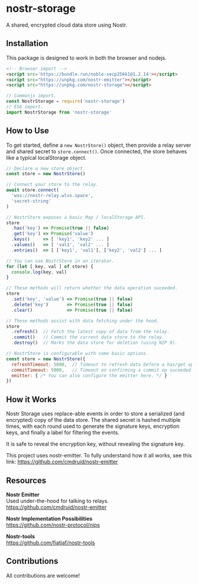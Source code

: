 # nostr-storage
A shared, encrypted cloud data store using Nostr.

## Installation
This package is designed to work in both the browser and nodejs.

```html
<!-- Browser import -->
<script src='https://bundle.run/noble-secp256k1@1.2.14'></script>
<script src="https://unpkg.com/nostr-emitter"></script>
<script src="https://unpkg.com/nostr-storage"></script>
```

```js
// Commonjs import.
const NostrStorage = require('nostr-storage')
// ES6 import.
import NostrStorage from 'nostr-storage'
```

## How to Use
To get started, define a `new NostrStore()` object, then provide a relay server and shared secret to `store.connect()`. Once connected, the store behaves like a typical localStorage object.

```js
// Declare a new store object.
const store = new NostrStore()

// Connect your store to the relay.
await store.connect(
  'wss://nostr-relay.wlvs.space',
  'secret-string'
)

// NostrStore exposes a basic Map / localStorage API.
store
  .has('key') => Promise(true || false)
  .get('key') => Promise('value')
  .keys()     => [ 'key1', 'key2' ... ]
  .values()   => [ 'val1', 'val2' ... ]
  .entries()  => [ ['key1', 'val1'], ['key2', 'val2'] ... ]

// You can use NostrStore in an iterator.
for (let [ key, val ] of store) {
  console.log(key, val)
}

// These methods will return whether the data operation suceeded.
store
  .set('key', 'value') => Promise(true || false)
  .delete('key')       => Promise(true || false)
  .clear()             => Promise(true || false)

// These methods assist with data fetching under the hood.
store
  .refresh()  // Fetch the latest copy of data from the relay.
  .commit()   // Commit the current data store to the relay.
  .destroy()  // Marks the data store for deletion (using NIP 9).

// NostrStore is configurable with some basic options.
const store = new NostrStore({
  refreshTimeout: 5000,  // Timeout to refresh data before a has/get op.
  commitTimeout: 5000,   // Timeout on confirming a commit op suceeded.
  emitter: { /* You can also configure the emitter here. */ }
})
```

## How it Works
Nostr Storage uses replace-able events in order to store a serialized (and encrypted) copy of the data store. The shared secret is hashed multiple times, with each round used to generate the signature keys, encryption keys, and finally a label for filtering the events.

It is safe to reveal the encryption key, without revealing the signature key.

This project uses nostr-emitter. To fully understand how it all works, see this link: https://github.com/cmdruid/nostr-emitter


## Resources

**Nostr Emitter**  
Used under-the-hood for talking to relays.  
https://github.com/cmdruid/nostr-emitter

**Nostr Implementation Possibilities**  
https://github.com/nostr-protocol/nips

**Nostr-tools**  
https://github.com/fiatjaf/nostr-tools

## Contributions
All contributions are welcome!
